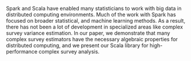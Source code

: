 Spark and Scala have enabled many statisticians to work with big data in distributed computing environments. Much of the work with Spark has focused on broader statistical, and machine learning methods. As a result, there has not been a lot of development in specialized areas like complex survey variance estimation. In our paper, we demonstrate that many complex survey estimators have the necessary algebraic properties for distributed computing, and we present our Scala library for high-performance complex survey analysis.
